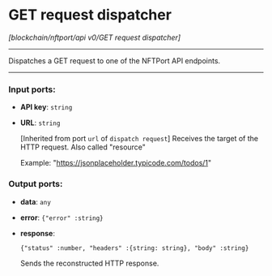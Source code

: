 # GET request dispatcher

_[blockchain/nftport/api v0/GET request dispatcher]_

---

Dispatches a GET request to one of the NFTPort API endpoints.  

---

### Input ports:

* __API key__: ` string `


* __URL__: ` string `

    [Inherited from port `url` of `dispatch request`] 
    Receives the target of the HTTP request. Also called "resource" 
    
    Example:
    "https://jsonplaceholder.typicode.com/todos/1"

### Output ports:

* __data__: ` any `


* __error__: ` {"error" :string} `


* __response__: 
    ```
    {"status" :number, "headers" :{string: string}, "body" :string}
    ```

    Sends the reconstructed HTTP response.

